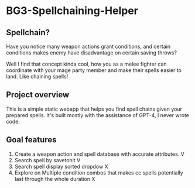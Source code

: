 # BG3-Spellchaining-Helper

## Spellchain?

Have you notice many weapon actions grant conditions, and certain conditions makes enemy have disadvantage on certain saving throws? 

Well I find that concept kinda cool, how you as a melee fighter can coordinate with your mage party member and make their spells easier to land. Like chaining spells!
## Project overview

This is a simple static webapp that helps you find spell chains given your prepared spells. It's built mostly with the assistance of GPT-4, I never wrote code.

## Goal features

1. Create a weapon action and spell database with accurate attributes. V
2. Search spell by savetohit V
3. Search spell display sorted dropdow X
4. Explore on Multiple condition combos that makes cc spells potentially last through the whole duration X
